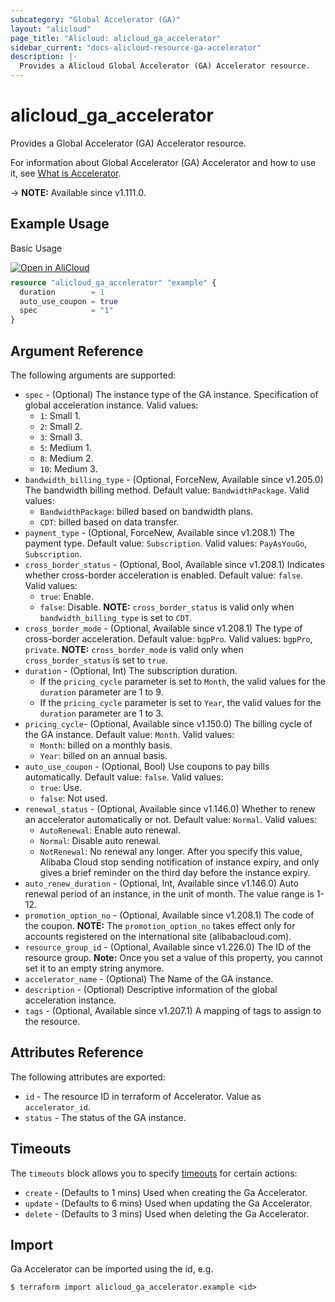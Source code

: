 ```yaml
---
subcategory: "Global Accelerator (GA)"
layout: "alicloud"
page_title: "Alicloud: alicloud_ga_accelerator"
sidebar_current: "docs-alicloud-resource-ga-accelerator"
description: |-
  Provides a Alicloud Global Accelerator (GA) Accelerator resource.
---
```


# alicloud_ga_accelerator

Provides a Global Accelerator (GA) Accelerator resource.

For information about Global Accelerator (GA) Accelerator and how to use it, see [What is Accelerator](https://www.alibabacloud.com/help/en/global-accelerator/latest/api-ga-2019-11-20-createaccelerator).

-> **NOTE:** Available since v1.111.0.

## Example Usage

Basic Usage

<div style="display: block;margin-bottom: 40px;"><div class="oics-button" style="float: right;position: absolute;margin-bottom: 10px;">
  <a href="https://api.aliyun.com/terraform?resource=alicloud_ga_accelerator&exampleId=4c5ac150-b6e5-64a4-04b9-bbc59be166ab875af5e4&activeTab=example&spm=docs.r.ga_accelerator.0.4c5ac150b6&intl_lang=EN_US" target="_blank">
    <img alt="Open in AliCloud" src="https://img.alicdn.com/imgextra/i1/O1CN01hjjqXv1uYUlY56FyX_!!6000000006049-55-tps-254-36.svg" style="max-height: 44px; max-width: 100%;">
  </a>
</div></div>

```terraform
resource "alicloud_ga_accelerator" "example" {
  duration        = 1
  auto_use_coupon = true
  spec            = "1"
}
```

## Argument Reference

The following arguments are supported:

* `spec` - (Optional) The instance type of the GA instance. Specification of global acceleration instance. Valid values:
  - `1`: Small 1.
  - `2`: Small 2.
  - `3`: Small 3.
  - `5`: Medium 1.
  - `8`: Medium 2.
  - `10`: Medium 3.
* `bandwidth_billing_type` - (Optional, ForceNew, Available since v1.205.0) The bandwidth billing method. Default value: `BandwidthPackage`. Valid values:
  - `BandwidthPackage`: billed based on bandwidth plans.
  - `CDT`: billed based on data transfer.
* `payment_type` - (Optional, ForceNew, Available since v1.208.1) The payment type. Default value: `Subscription`. Valid values: `PayAsYouGo`, `Subscription`.
* `cross_border_status` - (Optional, Bool, Available since v1.208.1) Indicates whether cross-border acceleration is enabled. Default value: `false`. Valid values:
  - `true`: Enable.
  - `false`: Disable.
**NOTE:** `cross_border_status` is valid only when `bandwidth_billing_type` is set to `CDT`.
* `cross_border_mode` - (Optional, Available since v1.208.1) The type of cross-border acceleration. Default value: `bgpPro`. Valid values: `bgpPro`, `private`. **NOTE:** `cross_border_mode` is valid only when `cross_border_status` is set to `true`.
* `duration` - (Optional, Int) The subscription duration.
  * If the `pricing_cycle` parameter is set to `Month`, the valid values for the `duration` parameter are 1 to 9.
  * If the `pricing_cycle` parameter is set to `Year`, the valid values for the `duration` parameter are 1 to 3.
* `pricing_cycle`- (Optional, Available since v1.150.0) The billing cycle of the GA instance. Default value: `Month`. Valid values:
  - `Month`: billed on a monthly basis.
  - `Year`: billed on an annual basis.
* `auto_use_coupon` - (Optional, Bool) Use coupons to pay bills automatically. Default value: `false`. Valid values:
  - `true`: Use.
  - `false`: Not used.
* `renewal_status` - (Optional, Available since v1.146.0) Whether to renew an accelerator automatically or not. Default value: `Normal`. Valid values:
  - `AutoRenewal`: Enable auto renewal.
  - `Normal`: Disable auto renewal.
  - `NotRenewal`: No renewal any longer. After you specify this value, Alibaba Cloud stop sending notification of instance expiry, and only gives a brief reminder on the third day before the instance expiry.
* `auto_renew_duration` - (Optional, Int, Available since v1.146.0) Auto renewal period of an instance, in the unit of month. The value range is 1-12.
* `promotion_option_no` - (Optional, Available since v1.208.1) The code of the coupon. **NOTE:** The `promotion_option_no` takes effect only for accounts registered on the international site (alibabacloud.com).
* `resource_group_id` - (Optional, Available since v1.226.0) The ID of the resource group. **Note:** Once you set a value of this property, you cannot set it to an empty string anymore.
* `accelerator_name` - (Optional) The Name of the GA instance.
* `description` - (Optional) Descriptive information of the global acceleration instance.
* `tags` - (Optional, Available since v1.207.1) A mapping of tags to assign to the resource.

## Attributes Reference

The following attributes are exported:

* `id` - The resource ID in terraform of Accelerator. Value as `accelerator_id`.
* `status` - The status of the GA instance.

## Timeouts

The `timeouts` block allows you to specify [timeouts](https://developer.hashicorp.com/terraform/language/resources/syntax#operation-timeouts) for certain actions:

* `create` - (Defaults to 1 mins) Used when creating the Ga Accelerator.
* `update` - (Defaults to 6 mins) Used when updating the Ga Accelerator.
* `delete` - (Defaults to 3 mins) Used when deleting the Ga Accelerator.

## Import

Ga Accelerator can be imported using the id, e.g.

```shell
$ terraform import alicloud_ga_accelerator.example <id>
```
